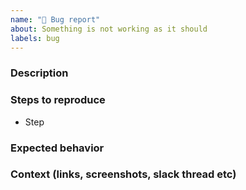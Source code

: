 ```yaml
---
name: "🐞 Bug report"
about: Something is not working as it should
labels: bug
---
```


### Description



### Steps to reproduce
*  Step



### Expected behavior



### Context (links, screenshots, slack thread etc)


